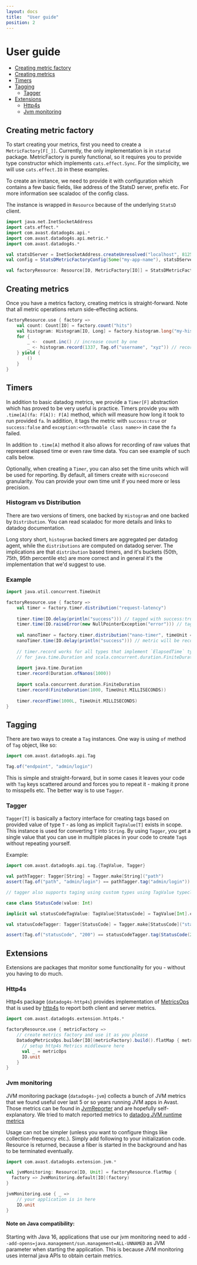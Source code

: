 ```yaml
---
layout: docs 
title:  "User guide"
position: 2
---
```


# User guide

- [Creating metric factory](#creating-metric-factory)
- [Creating metrics](#creating-metrics)
- [Timers](#timers)
- [Tagging](#tagging)
    - [Tagger](#tagger)
- [Extensions](#extensions)
    - [Http4s](#http4s)
    - [Jvm monitoring](#jvm-monitoring)

## Creating metric factory

To start creating your metrics, first you need to create a `MetricFactory[F[_]]`. Currently, the only implementation is
in `statsd` package. MetricFactory is purely functional, so it requires you to provide type constructor which
implements `cats.effect.Sync`. For the simplicity, we will use `cats.effect.IO` in these examples.

To create an instance, we need to provide it with configuration which contains a few basic fields, like address of the
StatsD server, prefix etc. For more information see scaladoc of the config class.

The instance is wrapped in `Resource` because of the underlying `StatsD` client.

```scala mdoc:silent
import java.net.InetSocketAddress
import cats.effect.*
import com.avast.datadog4s.api.*
import com.avast.datadog4s.api.metric.*
import com.avast.datadog4s.*

val statsDServer = InetSocketAddress.createUnresolved("localhost", 8125)
val config = StatsDMetricFactoryConfig(Some("my-app-name"), statsDServer)

val factoryResource: Resource[IO, MetricFactory[IO]] = StatsDMetricFactory.make(config)
```

## Creating metrics

Once you have a metrics factory, creating metrics is straight-forward. Note that all metric operations return
side-effecting actions.

```scala mdoc:silent
factoryResource.use { factory =>
    val count: Count[IO] = factory.count("hits")
    val histogram: Histogram[IO, Long] = factory.histogram.long("my-histogram")
    for {
        _ <-  count.inc() // increase count by one
        _ <- histogram.record(1337, Tag.of("username", "xyz")) // record a value to histogram with Tag
    } yield {
        ()
    }
}
```

## Timers

In addition to basic datadog metrics, we provide a `Timer[F]` abstraction which has proved to be very useful is
practice. Timers provide you with `.time[A](fa: F[A]): F[A]` method, which will measure how long it took to run
provided `fa`. In addition, it tags the metric with `success:true` or `success:false`
and `exception:<<throwable class name>>` in case the `fa` failed.

In addition to `.time[A]` method it also allows for recording of raw values that represent elapsed time or even raw time
data. You can see example of such calls below.

Optionally, when creating a `Timer`, you can also set the time units which will be used for reporting. By default, all
timers create with `microsecond` granularity. You can provide your own time unit if you need more or less precision.

### Histogram vs Distribution

There are two versions of timers, one backed by `Histogram` and one backed by `Distribution`. You can read scaladoc for
more details and links to datadog documentation.

Long story short, `histogram` backed timers are aggregated per datadog agent, while the `distributions` are computed on
datadog server. The implications are that `distribution` based timers, and it's buckets (50th, 75th, 95th percentile
etc) are more correct and in general it's the implementation that we'd suggest to use.

### Example

```scala mdoc:silent
import java.util.concurrent.TimeUnit

factoryResource.use { factory =>
    val timer = factory.timer.distribution("request-latency")
    
    timer.time(IO.delay(println("success"))) // tagged with success:true
    timer.time(IO.raiseError(new NullPointerException("error"))) // tagged with success:false and exception:NullPointerException
    
    val nanoTimer = factory.timer.distribution("nano-timer", timeUnit = TimeUnit.NANOSECONDS)
    nanoTimer.time(IO.delay(println("success"))) // metric will be recorded with 'nanoseconds' precision
    
    // timer.record works for all types that implement `ElapsedTime` typeclass, out of the box we provide implementation
    // for java.time.Duration and scala.concurrent.duration.FiniteDuration
    
    import java.time.Duration
    timer.record(Duration.ofNanos(1000))
    
    import scala.concurrent.duration.FiniteDuration
    timer.record(FiniteDuration(1000, TimeUnit.MILLISECONDS))
    
    timer.recordTime(1000L, TimeUnit.MILLISECONDS)
}
```

## Tagging

There are two ways to create a `Tag` instances. One way is using `of` method of `Tag` object, like so:

```scala mdoc
import com.avast.datadog4s.api.Tag

Tag.of("endpoint", "admin/login")
```

This is simple and straight-forward, but in some cases it leaves your code with `Tag` keys scattered around and forces
you to repeat it - making it prone to misspells etc. The better way is to use `Tagger`.

### Tagger

`Tagger[T]` is basically a factory interface for creating tags based on provided value of type `T` - as long as
implicit `TagValue[T]` exists in scope. This instance is used for converting `T` into `String`. By using `Tagger`, you
get a single value that you can use in multiple places in your code to create `Tag`s without repeating yourself.

Example:

```scala mdoc
import com.avast.datadog4s.api.tag.{TagValue, Tagger}

val pathTagger: Tagger[String] = Tagger.make[String]("path")
assert(Tag.of("path", "admin/login") == pathTagger.tag("admin/login"))

// tagger also supports taging using custom types using TagValue typeclass

case class StatusCode(value: Int) 

implicit val statusCodeTagValue: TagValue[StatusCode] = TagValue[Int].contramap[StatusCode](sc => sc.value)

val statusCodeTagger: Tagger[StatusCode] = Tagger.make[StatusCode]("statusCode")

assert(Tag.of("statusCode", "200") == statusCodeTagger.tag(StatusCode(200)))
```

## Extensions

Extensions are packages that monitor some functionality for you - without you having to do much.

### Http4s

Http4s package (`datadog4s-http4s`) provides implementation of [MetricsOps](metrics-ops) that is used
by [http4s](http4s) to report both client and server metrics.

```scala mdoc
import com.avast.datadog4s.extension.http4s.*

factoryResource.use { metricFactory =>
    // create metrics factory and use it as you please
    DatadogMetricsOps.builder[IO](metricFactory).build().flatMap { metricOps =>
      // setup http4s Metrics middleware here
      val _ = metricOps
      IO.unit
    }
}
```

### Jvm monitoring

JVM monitoring package (`datadog4s-jvm`) collects a bunch of JVM metrics that we found useful over last 5 or so years
running JVM apps in Avast. Those metrics can be found in [JvmReporter][jvm-reporter-class] and are hopefully
self-explanatory. We tried to match reported metrics to [datadog JVM runtime metrics][ddog-jvm-metrics]

Usage can not be simpler (unless you want to configure things like collection-frequency etc.). Simply add following to
your initialization code. Resource is returned, because a fiber is started in the background and has to be terminated
eventually.

```scala mdoc:silent
import com.avast.datadog4s.extension.jvm.*

val jvmMonitoring: Resource[IO, Unit] = factoryResource.flatMap {
  factory => JvmMonitoring.default[IO](factory)
}

jvmMonitoring.use { _ => 
    // your application is in here
    IO.unit
}
```

#### Note on Java compatibility:

Starting with Java 16, applications that use our jvm monitoring need to
add `--add-opens=java.management/sun.management=ALL-UNNAMED` as JVM parameter when starting the application. This is
because JVM monitoring uses internal java APIs to obtain certain metrics.

[jvm-reporter-class]: https://github.com/avast/datadog4s/blob/master/code/jvm/src/main/scala/com/avast/datadog4s/extension/jvm/JvmReporter.scala

[metrics-ops]: https://http4s.org/v0.21/api/org/http4s/metrics/metricsops

[http4s]: https://http4s.org

[ddog-jvm-metrics]: https://docs.datadoghq.com/tracing/runtime_metrics/java/

